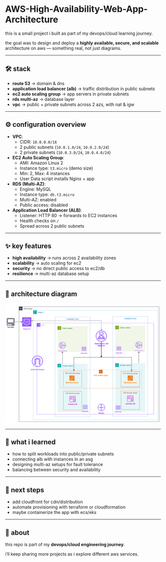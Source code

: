 # AWS-High-Availability-Web-App-Architecture

this is a small project i built as part of my devops/cloud learning journey.

the goal was to design and deploy a **highly available, secure, and scalable** architecture on aws — something real, not just diagrams.

---

## 🛠️ stack

- **route 53** → domain & dns
- **application load balancer (alb)** → traffic distribution in public subnets
- **ec2 auto scaling group** → app servers in private subnets
- **rds multi-az** → database layer
- **vpc** → public + private subnets across 2 azs, with nat & igw

---

## ⚙️ configuration overview

- **VPC**:
    - CIDR: `10.0.0.0/16`
    - 2 public subnets (`10.0.1.0/24`, `10.0.2.0/24`)
    - 2 private subnets (`10.0.3.0/24`, `10.0.4.0/24`)
- **EC2 Auto Scaling Group**:
    - AMI: Amazon Linux 2
    - Instance type: `t3.micro` (demo size)
    - Min: 2, Max: 4 instances
    - User Data script installs Nginx + app
- **RDS (Multi-AZ)**:
    - Engine: MySQL
    - Instance type: `db.t3.micro`
    - Multi-AZ: enabled
    - Public access: disabled
- **Application Load Balancer (ALB)**:
    - Listener: HTTP 80 → forwards to EC2 instances
    - Health checks on `/`
    - Spread across 2 public subnets

---

## ✨ key features

- **high availability** → runs across 2 availability zones
- **scalability** → auto scaling for ec2
- **security** → no direct public access to ec2/db
- **resilience** → multi-az database setup

---

## 📐 architecture diagram

![Architecture Diagram](Diagram.png)

---

## 🚀 what i learned

- how to split workloads into public/private subnets
- connecting alb with instances in an asg
- designing multi-az setups for fault tolerance
- balancing between security and availability

---

## 📌 next steps

- add cloudfront for cdn/distribution
- automate provisioning with terraform or cloudformation
- maybe containerize the app with ecs/eks

---

## 🤝 about

this repo is part of my **devops/cloud engineering journey**.

i’ll keep sharing more projects as i explore different aws services.
